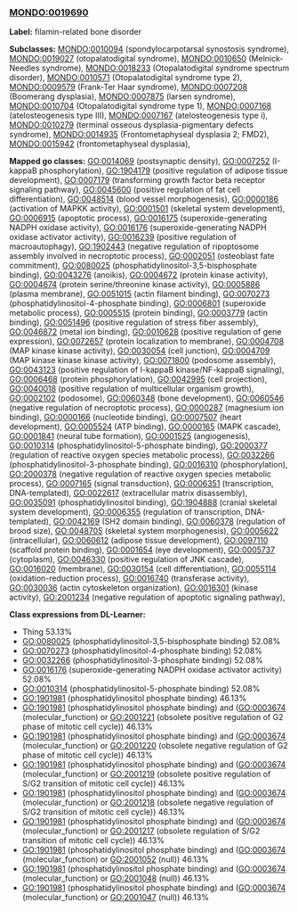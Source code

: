 
### [MONDO:0019690](http://purl.obolibrary.org/obo/MONDO_0019690)
**Label:** filamin-related bone disorder

**Subclasses:** [MONDO:0010094](http://purl.obolibrary.org/obo/MONDO_0010094) (spondylocarpotarsal synostosis syndrome), [MONDO:0019027](http://purl.obolibrary.org/obo/MONDO_0019027) (otopalatodigital syndrome), [MONDO:0010650](http://purl.obolibrary.org/obo/MONDO_0010650) (Melnick-Needles syndrome), [MONDO:0018233](http://purl.obolibrary.org/obo/MONDO_0018233) (Otopalatodigital syndrome spectrum disorder), [MONDO:0010571](http://purl.obolibrary.org/obo/MONDO_0010571) (Otopalatodigital syndrome type 2), [MONDO:0009579](http://purl.obolibrary.org/obo/MONDO_0009579) (Frank-Ter Haar syndrome), [MONDO:0007208](http://purl.obolibrary.org/obo/MONDO_0007208) (Boomerang dysplasia), [MONDO:0007875](http://purl.obolibrary.org/obo/MONDO_0007875) (larsen syndrome), [MONDO:0010704](http://purl.obolibrary.org/obo/MONDO_0010704) (Otopalatodigital syndrome type 1), [MONDO:0007168](http://purl.obolibrary.org/obo/MONDO_0007168) (atelosteogenesis type III), [MONDO:0007167](http://purl.obolibrary.org/obo/MONDO_0007167) (atelosteogenesis type i), [MONDO:0010279](http://purl.obolibrary.org/obo/MONDO_0010279) (terminal osseous dysplasia-pigmentary defects syndrome), [MONDO:0014935](http://purl.obolibrary.org/obo/MONDO_0014935) (Frontometaphyseal dysplasia 2; FMD2), [MONDO:0015942](http://purl.obolibrary.org/obo/MONDO_0015942) (frontometaphyseal dysplasia), 

**Mapped go classes:** [GO:0014069](http://purl.obolibrary.org/obo/GO_0014069) (postsynaptic density), [GO:0007252](http://purl.obolibrary.org/obo/GO_0007252) (I-kappaB phosphorylation), [GO:1904179](http://purl.obolibrary.org/obo/GO_1904179) (positive regulation of adipose tissue development), [GO:0007179](http://purl.obolibrary.org/obo/GO_0007179) (transforming growth factor beta receptor signaling pathway), [GO:0045600](http://purl.obolibrary.org/obo/GO_0045600) (positive regulation of fat cell differentiation), [GO:0048514](http://purl.obolibrary.org/obo/GO_0048514) (blood vessel morphogenesis), [GO:0000186](http://purl.obolibrary.org/obo/GO_0000186) (activation of MAPKK activity), [GO:0001501](http://purl.obolibrary.org/obo/GO_0001501) (skeletal system development), [GO:0006915](http://purl.obolibrary.org/obo/GO_0006915) (apoptotic process), [GO:0016175](http://purl.obolibrary.org/obo/GO_0016175) (superoxide-generating NADPH oxidase activity), [GO:0016176](http://purl.obolibrary.org/obo/GO_0016176) (superoxide-generating NADPH oxidase activator activity), [GO:0016239](http://purl.obolibrary.org/obo/GO_0016239) (positive regulation of macroautophagy), [GO:1902443](http://purl.obolibrary.org/obo/GO_1902443) (negative regulation of ripoptosome assembly involved in necroptotic process), [GO:0002051](http://purl.obolibrary.org/obo/GO_0002051) (osteoblast fate commitment), [GO:0080025](http://purl.obolibrary.org/obo/GO_0080025) (phosphatidylinositol-3,5-bisphosphate binding), [GO:0043276](http://purl.obolibrary.org/obo/GO_0043276) (anoikis), [GO:0004672](http://purl.obolibrary.org/obo/GO_0004672) (protein kinase activity), [GO:0004674](http://purl.obolibrary.org/obo/GO_0004674) (protein serine/threonine kinase activity), [GO:0005886](http://purl.obolibrary.org/obo/GO_0005886) (plasma membrane), [GO:0051015](http://purl.obolibrary.org/obo/GO_0051015) (actin filament binding), [GO:0070273](http://purl.obolibrary.org/obo/GO_0070273) (phosphatidylinositol-4-phosphate binding), [GO:0006801](http://purl.obolibrary.org/obo/GO_0006801) (superoxide metabolic process), [GO:0005515](http://purl.obolibrary.org/obo/GO_0005515) (protein binding), [GO:0003779](http://purl.obolibrary.org/obo/GO_0003779) (actin binding), [GO:0051496](http://purl.obolibrary.org/obo/GO_0051496) (positive regulation of stress fiber assembly), [GO:0046872](http://purl.obolibrary.org/obo/GO_0046872) (metal ion binding), [GO:0010628](http://purl.obolibrary.org/obo/GO_0010628) (positive regulation of gene expression), [GO:0072657](http://purl.obolibrary.org/obo/GO_0072657) (protein localization to membrane), [GO:0004708](http://purl.obolibrary.org/obo/GO_0004708) (MAP kinase kinase activity), [GO:0030054](http://purl.obolibrary.org/obo/GO_0030054) (cell junction), [GO:0004709](http://purl.obolibrary.org/obo/GO_0004709) (MAP kinase kinase kinase activity), [GO:0071800](http://purl.obolibrary.org/obo/GO_0071800) (podosome assembly), [GO:0043123](http://purl.obolibrary.org/obo/GO_0043123) (positive regulation of I-kappaB kinase/NF-kappaB signaling), [GO:0006468](http://purl.obolibrary.org/obo/GO_0006468) (protein phosphorylation), [GO:0042995](http://purl.obolibrary.org/obo/GO_0042995) (cell projection), [GO:0040018](http://purl.obolibrary.org/obo/GO_0040018) (positive regulation of multicellular organism growth), [GO:0002102](http://purl.obolibrary.org/obo/GO_0002102) (podosome), [GO:0060348](http://purl.obolibrary.org/obo/GO_0060348) (bone development), [GO:0060546](http://purl.obolibrary.org/obo/GO_0060546) (negative regulation of necroptotic process), [GO:0000287](http://purl.obolibrary.org/obo/GO_0000287) (magnesium ion binding), [GO:0000166](http://purl.obolibrary.org/obo/GO_0000166) (nucleotide binding), [GO:0007507](http://purl.obolibrary.org/obo/GO_0007507) (heart development), [GO:0005524](http://purl.obolibrary.org/obo/GO_0005524) (ATP binding), [GO:0000165](http://purl.obolibrary.org/obo/GO_0000165) (MAPK cascade), [GO:0001841](http://purl.obolibrary.org/obo/GO_0001841) (neural tube formation), [GO:0001525](http://purl.obolibrary.org/obo/GO_0001525) (angiogenesis), [GO:0010314](http://purl.obolibrary.org/obo/GO_0010314) (phosphatidylinositol-5-phosphate binding), [GO:2000377](http://purl.obolibrary.org/obo/GO_2000377) (regulation of reactive oxygen species metabolic process), [GO:0032266](http://purl.obolibrary.org/obo/GO_0032266) (phosphatidylinositol-3-phosphate binding), [GO:0016310](http://purl.obolibrary.org/obo/GO_0016310) (phosphorylation), [GO:2000378](http://purl.obolibrary.org/obo/GO_2000378) (negative regulation of reactive oxygen species metabolic process), [GO:0007165](http://purl.obolibrary.org/obo/GO_0007165) (signal transduction), [GO:0006351](http://purl.obolibrary.org/obo/GO_0006351) (transcription, DNA-templated), [GO:0022617](http://purl.obolibrary.org/obo/GO_0022617) (extracellular matrix disassembly), [GO:0035091](http://purl.obolibrary.org/obo/GO_0035091) (phosphatidylinositol binding), [GO:1904888](http://purl.obolibrary.org/obo/GO_1904888) (cranial skeletal system development), [GO:0006355](http://purl.obolibrary.org/obo/GO_0006355) (regulation of transcription, DNA-templated), [GO:0042169](http://purl.obolibrary.org/obo/GO_0042169) (SH2 domain binding), [GO:0060378](http://purl.obolibrary.org/obo/GO_0060378) (regulation of brood size), [GO:0048705](http://purl.obolibrary.org/obo/GO_0048705) (skeletal system morphogenesis), [GO:0005622](http://purl.obolibrary.org/obo/GO_0005622) (intracellular), [GO:0060612](http://purl.obolibrary.org/obo/GO_0060612) (adipose tissue development), [GO:0097110](http://purl.obolibrary.org/obo/GO_0097110) (scaffold protein binding), [GO:0001654](http://purl.obolibrary.org/obo/GO_0001654) (eye development), [GO:0005737](http://purl.obolibrary.org/obo/GO_0005737) (cytoplasm), [GO:0046330](http://purl.obolibrary.org/obo/GO_0046330) (positive regulation of JNK cascade), [GO:0016020](http://purl.obolibrary.org/obo/GO_0016020) (membrane), [GO:0030154](http://purl.obolibrary.org/obo/GO_0030154) (cell differentiation), [GO:0055114](http://purl.obolibrary.org/obo/GO_0055114) (oxidation-reduction process), [GO:0016740](http://purl.obolibrary.org/obo/GO_0016740) (transferase activity), [GO:0030036](http://purl.obolibrary.org/obo/GO_0030036) (actin cytoskeleton organization), [GO:0016301](http://purl.obolibrary.org/obo/GO_0016301) (kinase activity), [GO:2001234](http://purl.obolibrary.org/obo/GO_2001234) (negative regulation of apoptotic signaling pathway), 

**Class expressions from DL-Learner:**

- Thing 53.13%
- [GO:0080025](http://purl.obolibrary.org/obo/GO_0080025) (phosphatidylinositol-3,5-bisphosphate binding) 52.08%
- [GO:0070273](http://purl.obolibrary.org/obo/GO_0070273) (phosphatidylinositol-4-phosphate binding) 52.08%
- [GO:0032266](http://purl.obolibrary.org/obo/GO_0032266) (phosphatidylinositol-3-phosphate binding) 52.08%
- [GO:0016176](http://purl.obolibrary.org/obo/GO_0016176) (superoxide-generating NADPH oxidase activator activity) 52.08%
- [GO:0010314](http://purl.obolibrary.org/obo/GO_0010314) (phosphatidylinositol-5-phosphate binding) 52.08%
- [GO:1901981](http://purl.obolibrary.org/obo/GO_1901981) (phosphatidylinositol phosphate binding) 46.13%
- [GO:1901981](http://purl.obolibrary.org/obo/GO_1901981) (phosphatidylinositol phosphate binding) and ([GO:0003674](http://purl.obolibrary.org/obo/GO_0003674) (molecular_function) or [GO:2001221](http://purl.obolibrary.org/obo/GO_2001221) (obsolete positive regulation of G2 phase of mitotic cell cycle)) 46.13%
- [GO:1901981](http://purl.obolibrary.org/obo/GO_1901981) (phosphatidylinositol phosphate binding) and ([GO:0003674](http://purl.obolibrary.org/obo/GO_0003674) (molecular_function) or [GO:2001220](http://purl.obolibrary.org/obo/GO_2001220) (obsolete negative regulation of G2 phase of mitotic cell cycle)) 46.13%
- [GO:1901981](http://purl.obolibrary.org/obo/GO_1901981) (phosphatidylinositol phosphate binding) and ([GO:0003674](http://purl.obolibrary.org/obo/GO_0003674) (molecular_function) or [GO:2001219](http://purl.obolibrary.org/obo/GO_2001219) (obsolete positive regulation of S/G2 transition of mitotic cell cycle)) 46.13%
- [GO:1901981](http://purl.obolibrary.org/obo/GO_1901981) (phosphatidylinositol phosphate binding) and ([GO:0003674](http://purl.obolibrary.org/obo/GO_0003674) (molecular_function) or [GO:2001218](http://purl.obolibrary.org/obo/GO_2001218) (obsolete negative regulation of S/G2 transition of mitotic cell cycle)) 46.13%
- [GO:1901981](http://purl.obolibrary.org/obo/GO_1901981) (phosphatidylinositol phosphate binding) and ([GO:0003674](http://purl.obolibrary.org/obo/GO_0003674) (molecular_function) or [GO:2001217](http://purl.obolibrary.org/obo/GO_2001217) (obsolete regulation of S/G2 transition of mitotic cell cycle)) 46.13%
- [GO:1901981](http://purl.obolibrary.org/obo/GO_1901981) (phosphatidylinositol phosphate binding) and ([GO:0003674](http://purl.obolibrary.org/obo/GO_0003674) (molecular_function) or [GO:2001052](http://purl.obolibrary.org/obo/GO_2001052) (null)) 46.13%
- [GO:1901981](http://purl.obolibrary.org/obo/GO_1901981) (phosphatidylinositol phosphate binding) and ([GO:0003674](http://purl.obolibrary.org/obo/GO_0003674) (molecular_function) or [GO:2001048](http://purl.obolibrary.org/obo/GO_2001048) (null)) 46.13%
- [GO:1901981](http://purl.obolibrary.org/obo/GO_1901981) (phosphatidylinositol phosphate binding) and ([GO:0003674](http://purl.obolibrary.org/obo/GO_0003674) (molecular_function) or [GO:2001047](http://purl.obolibrary.org/obo/GO_2001047) (null)) 46.13%


